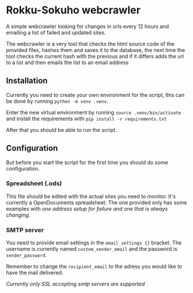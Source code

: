 # Rokku-Sokuho webcrawler
A simple webcrawler looking for changes in urls every 12 hours and emailing a list of failed and updated sites.

The webcrawler is a very tool that checks the html source code of the provided files, hashes them and saves it to the database, the next time the tool checks the current hash with the previous and if it differs adds the url to a list and then emails the list to an email address

## Installation
Currently you need to create your own environment for the script, this can be done by running `python -m venv .venv`.

Enter the new virtual environment by running `source .venv/bin/activate` and install the requirements with `pip install -r requirements.txt`

After that you should be able to run the script.

## Configuration
But before you start the script for the first time you should do some configuration. 

### Spreadsheet (.ods)
This file should be edited with the actual sites you need to monitor. It's currently a OpenDocuments spreadsheet.
The one provided only has some examples with *one address setup for failure and one that is always changing*. 

### SMTP server
You need to provide email settings in the `email_settings {}` bracket. The username is currently named `custom_sender_email` and the password is `sender_password`. 

Remember to change the `recipient_email` to the adress you would like to have the mail delivered.

*Currently only SSL accepting smtp servers are supported*
